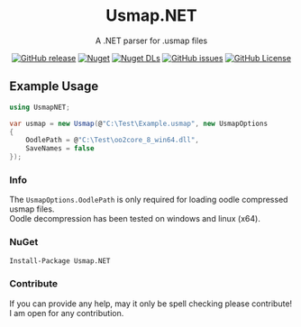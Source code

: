 <div align="center">

# Usmap.NET

A .NET parser for .usmap files

[![GitHub release](https://img.shields.io/github/v/release/NotOfficer/Usmap.NET?logo=github)](https://github.com/NotOfficer/Usmap.NET/releases/latest) [![Nuget](https://img.shields.io/nuget/v/Usmap.NET?logo=nuget)](https://www.nuget.org/packages/Usmap.NET) [![Nuget DLs](https://img.shields.io/nuget/dt/Usmap.NET?logo=nuget)](https://www.nuget.org/packages/Usmap.NET) [![GitHub issues](https://img.shields.io/github/issues/NotOfficer/Usmap.NET?logo=github)](https://github.com/NotOfficer/Usmap.NET/issues) [![GitHub License](https://img.shields.io/github/license/NotOfficer/Usmap.NET)](https://github.com/NotOfficer/Usmap.NET/blob/master/LICENSE)

</div>

## Example Usage

```cs
using UsmapNET;

var usmap = new Usmap(@"C:\Test\Example.usmap", new UsmapOptions
{
    OodlePath = @"C:\Test\oo2core_8_win64.dll",
    SaveNames = false
});
```

### Info

The `UsmapOptions.OodlePath` is only required for loading oodle compressed usmap files.  
Oodle decompression has been tested on windows and linux (x64).

### NuGet

```md
Install-Package Usmap.NET
```

### Contribute

If you can provide any help, may it only be spell checking please contribute!  
I am open for any contribution.
